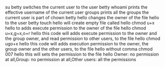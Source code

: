 su betty switches the current user to the user betty
whoami prints the effective username of the current user
groups prints all the groups the current user is part of
chown betty hello changes the owner of the file hello to the user betty
touch hello will create empty file called hello
chmod u+x hello to adds execute permission to the owner of the file hello
chmod u+x,g+x,o+r hello this code will adds execute permission to the owner and the group owner, and read permission to other users, to the file hello
chmod ugo+x hello this code will adds execution permission to the owner, the group owner and the other users, to the file hello without comma
chmod 007 hello this will sets the permission to the file hello Owner: no permission at all,Group: no permission at all,Other users: all the permissions
